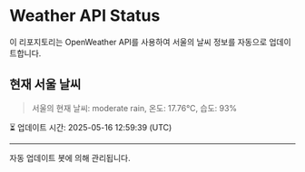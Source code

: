 
# Weather API Status

이 리포지토리는 OpenWeather API를 사용하여 서울의 날씨 정보를 자동으로 업데이트합니다.

## 현재 서울 날씨
> 서울의 현재 날씨: moderate rain, 온도: 17.76°C, 습도: 93%

⏳ 업데이트 시간: 2025-05-16 12:59:39 (UTC)

---
자동 업데이트 봇에 의해 관리됩니다.
